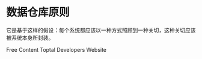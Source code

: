 # 数据仓库原则

它是基于这样的假设：每个系统都应该以一种方式照顾到一种关切，这种关切应该被系统本身所封装。

<ResourceGroupTitle>Free Content</ResourceGroupTitle>
<BadgeLink colorScheme='yellow' badgeText='Read' href='https://www.toptal.com/data-science/data-warehouse-concepts-principles'>Toptal Developers Website</BadgeLink>
